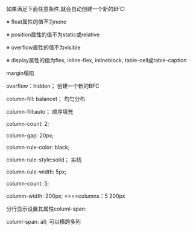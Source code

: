 如果满足下面任意条件,就会自动创建一个新的BFC:

※ float属性的值不为none

※ position属性的值不为static或relative

※ overflow属性的值不为visible

※ display属性的值为flex, inline-flex, inlineblock, table-cell或table-caption



margin塌陷

overflow：hidden；				创建一个新的BFC



column-fill: balancet；			均匀分布

column-fill:auto；					顺序填充



column-count: 2;

column-gap: 20px;

column-rule-color: black;

column-rule-style:solid；						实线

column-rule-width: 5px;



column-count: 5;

columm-width: 200px;		====columns：5 200px



分行显示设置其属性columl-span:

columl-span: all;								可以横跨多列

